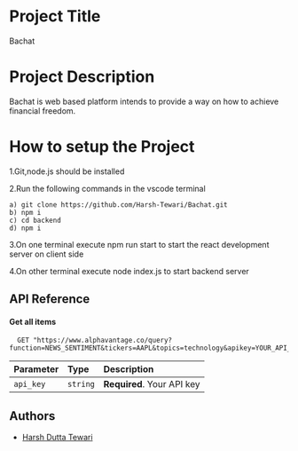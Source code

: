 # Project Title

Bachat

# Project Description

Bachat is web based platform intends to provide a way on how to achieve financial freedom.

# How to setup the Project

1.Git,node.js should be installed

2.Run the following commands in the vscode terminal

    a) git clone https://github.com/Harsh-Tewari/Bachat.git
    b) npm i
    c) cd backend
    d) npm i

3.On one terminal execute npm run start to start the react development server on client side

4.On other terminal execute node index.js to start backend server

## API Reference

#### Get all items

```http
  GET "https://www.alphavantage.co/query?function=NEWS_SENTIMENT&tickers=AAPL&topics=technology&apikey=YOUR_API_KEY"

```

| Parameter | Type     | Description                |
| :-------- | :------- | :------------------------- |
| `api_key` | `string` | **Required**. Your API key |

## Authors

- [Harsh Dutta Tewari](https://github.com/Harsh-Tewari)
